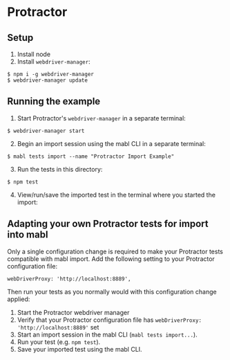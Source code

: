 # Protractor

## Setup
1. Install node
2. Install `webdriver-manager`:
```
$ npm i -g webdriver-manager
$ webdriver-manager update
```

## Running the example
1. Start Protractor's `webdriver-manager` in a separate terminal:
```
$ webdriver-manager start
```
2. Begin an import session using the mabl CLI in a separate terminal:
```
$ mabl tests import --name "Protractor Import Example"
```
3. Run the tests in this directory:
```
$ npm test
```
4. View/run/save the imported test in the terminal where you started the import:

## Adapting your own Protractor tests for import into mabl

Only a single configuration change is required to make your Protractor tests compatible with mabl import.
Add the following setting to your Protractor configuration file:
```
webDriverProxy: 'http://localhost:8889',
```

Then run your tests as you normally would with this configuration change applied:
1. Start the Protractor webdriver manager
1. Verify that your Protractor configuration file has `webDriverProxy: 'http://localhost:8889'` set
1. Start an import session in the mabl CLI (`mabl tests import...`).
1. Run your test (e.g. `npm test`).
1. Save your imported test using the mabl CLI.
